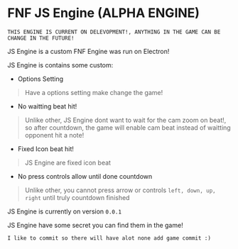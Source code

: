 # FNF JS Engine (ALPHA ENGINE)

`THIS ENGINE IS CURRENT ON DELEVOPMENT!, ANYTHING IN THE GAME CAN BE CHANGE IN THE FUTURE!`

JS Engine is a custom FNF Engine was run on Electron!

JS Engine is contains some custom:
+ Options Setting
> Have a options setting make change the game!

+ No waitting beat hit!
> Unlike other, JS Engine dont want to wait for the cam zoom on beat!, so after countdown, the game will enable cam beat instead of waitting opponent hit a note!

+ Fixed Icon beat hit!
> JS Engine are fixed icon beat

+ No press controls allow until done countdown
> Unlike other, you cannot press arrow or controls `left, down, up, right` until truly countdown finished

JS Engine is currently on version `0.0.1`

JS Engine have some secret you can find them in the game!

`I like to commit so there will have alot none add game commit :)`